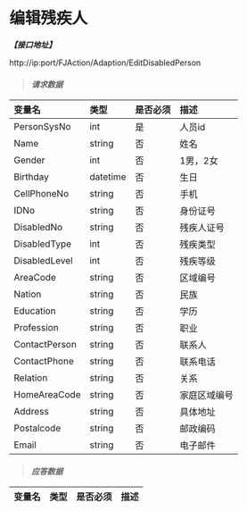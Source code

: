 # 编辑残疾人

_**【接口地址】**_

http://ip:port/FJAction/Adaption/EditDisabledPerson

> #### _请求数据_

| 变量名 | 类型 | 是否必须 | 描述 |
| :--- | :--- | :--- | :--- |
| PersonSysNo | int | 是 | 人员id |
| Name | string | 否 | 姓名 |
| Gender | int | 否 | 1男，2女 |
| Birthday | datetime | 否 | 生日 |
| CellPhoneNo | string | 否 | 手机 |
| IDNo | string | 否 | 身份证号 |
| DisabledNo | string | 否 | 残疾人证号 |
| DisabledType | int | 否 | 残疾类型 |
| DisabledLevel | int | 否 | 残疾等级 |
| AreaCode | string | 否 | 区域编号 |
| Nation | string | 否 | 民族 |
| Education | string | 否 | 学历 |
| Profession | string | 否 | 职业 |
| ContactPerson | string | 否 | 联系人 |
| ContactPhone | string | 否 | 联系电话 |
| Relation | string | 否 | 关系 |
| HomeAreaCode | string | 否 | 家庭区域编号 |
| Address | string | 否 | 具体地址 |
| Postalcode | string | 否 | 邮政编码 |
| Email | string | 否 | 电子邮件 |


> #### _应答数据_


| 变量名 | 类型 | 是否必须 | 描述 |
| :--- | :--- | :--- | :--- |






